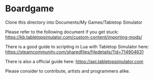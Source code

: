 # Boardgame

Clone this directory into Documents/My Games/Tabletop Simulator

Please refer to the following document if you get stuck: https://kb.tabletopsimulator.com/custom-content/importing-mods/

There is a good guide to scripting in Lua with Tabletop Simulator here: https://steamcommunity.com/sharedfiles/filedetails/?id=714904631

There is also a official guide here: https://api.tabletopsimulator.com

Please consider to contribute, artists and programmers alike.
